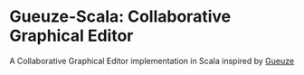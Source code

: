 # Gueuze-Scala: Collaborative Graphical Editor

A Collaborative Graphical Editor implementation in Scala inspired by [Gueuze](https://dl.acm.org/doi/10.5555/1894424.1894431)
